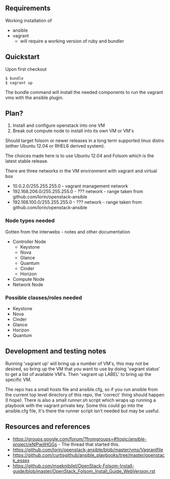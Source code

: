 ## Requirements

Working installation of 

* ansible
* vagrant
  * will require a working version of ruby and bundler

## Quickstart

Upon first checkout

    $ bundle
    $ vagrant up

The bundle command will install the needed components to run the vagrant
vms with the ansible plugin.

## Plan?

1. Install and configure openstack into one VM
1. Break out compute node to install into its own VM or VM's

Should target folsom or newer releases in a long term supported linux
distro (either Ubuntu 12.04 or RHEL6 derived system).

The choices made here is to use Ubuntu 12.04 and Folsom which is the latest
stable release.

There are three networks in the VM environment with vagrant and virtual box

* 10.0.2.0/255.255.255.0 - vagrant management network
* 192.168.206.0/255.255.255.0 - ??? network - range taken from github.com/lorin/openstack-ansible
* 192.168.100.0/255.255.255.0 - ??? network - range taken from github.com/lorin/openstack-ansible

### Node types needed

Gotten from the interwebs - notes and other documentation

* Controller Node
    - Keystone
    - Nova
    - Glance
    - Quantum
    - Cinder
    - Horizon
* Compute Node
* Network Node

### Possible classes/roles needed

* Keystone
* Nova
* Cinder
* Glance
* Horizon
* Quantum

## Development and testing notes

Running 'vagrant up' will bring up a number of VM's, this may not be desired,
so bring up the VM that you want to use by doing 'vagrant status' to get a list
of available VM's. Then 'vagrant up LABEL' to bring up the specific VM.

The repo has a small _hosts_ file and ansible.cfg, so if you run ansible from
the current top level directory of this repo, the 'correct' thing should
happen (I hope). There is also a small _runner.sh_ script which wraps
up running a playbook with the vagrant private key. Some this could go
into the ansible.cfg file, it's there the runner script isn't needed
but may be useful.

## Resources and references

* <https://groups.google.com/forum/?fromgroups=#!topic/ansible-project/eNlPwjIHGGs> - The thread that started this.
* <https://github.com/lorin/openstack-ansible/blob/master/vms/Vagrantfile>
* <https://github.com/curtisgithub/ansible_playbooks/tree/master/openstack_essex>
* <https://github.com/mseknibilel/OpenStack-Folsom-Install-guide/blob/master/OpenStack_Folsom_Install_Guide_WebVersion.rst>
